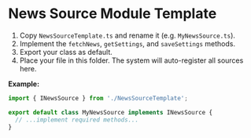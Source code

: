 # News Source Module Template

1. Copy `NewsSourceTemplate.ts` and rename it (e.g. `MyNewsSource.ts`).
2. Implement the `fetchNews`, `getSettings`, and `saveSettings` methods.
3. Export your class as default.
4. Place your file in this folder. The system will auto-register all sources here.

**Example:**
```typescript
import { INewsSource } from './NewsSourceTemplate';

export default class MyNewsSource implements INewsSource {
  // ...implement required methods...
}
```
